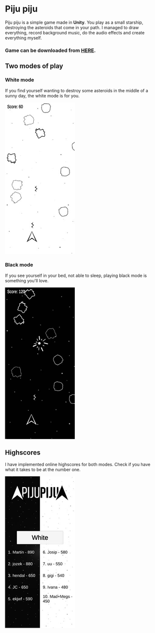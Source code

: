 # Piju piju

Piju piju is a simple game made in **Unity**.
You play as a small starship, destroying the asteroids that come in your path.
I managed to draw everything, record background music, do the audio effects and create everything myself.

### Game can be downloaded from [HERE](https://github.com/jokilic/piju_piju/raw/master/piju_piju.apk).

## Two modes of play

### White mode

If you find yourself wanting to destroy some asteroids in the middle of a sunny day, the white mode is for you.

![White mode](https://raw.githubusercontent.com/jokilic/piju_piju/master/screenshots/white_mode.jpg)

### Black mode

If you see yourself in your bed, not able to sleep, playing black mode is something you'll love.

![Dark mode](https://raw.githubusercontent.com/jokilic/piju_piju/master/screenshots/black_mode.jpg)

## Highscores

I have implemented online highscores for both modes.
Check if you have what it takes to be at the number one.

![Highscores](https://raw.githubusercontent.com/jokilic/piju_piju/master/screenshots/highscores.jpg)
